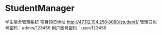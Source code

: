 # StudentManager
学生宿舍管理系统
项目预览地址 http://47.112.194.250:8080/student1/
管理员账号密码：admin/123456 用户账号密码：user/123456
